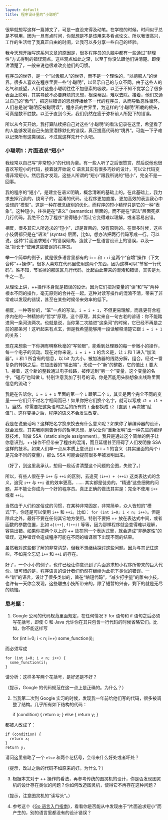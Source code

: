 ```yaml
---
layout: default
title: 程序设计里的“小聪明”
---
```



很早就想写这样一篇博文了，可是一直没来得及动笔。在学校的时候，时间似乎总是不够用，因为一旦有点时间，你就想是不是该用来多看点论文。所以我很高兴，工作的生活给了我真正自由的时间，让我可以多分享一些自己的经验。

我今天想开始写这系列文章的原因是，很多程序员的头脑中都有一些通过“非理性”方式得到的错误观点。这些观点如此之深，以至于你没法跟他们讲清楚。即使讲清楚了，一般来说也很难改变他们的习惯。

程序员的世界，是一个“以傲服人”的世界，而不是一个理性的，“以德服人”的世界。很多人喜欢在程序里耍一些“小聪明”，以显示自己的与众不同。由于这些人的名气和威望，人们对这些小聪明往往不加思索的吸收，以至于不知不觉学会了很多表面上聪明，其实导致不必要麻烦的思想，根深蒂固，难以去除。接着，他们又通过自己的“傲气”，把这些错误的思想传播给下一代的程序员，从而导致恶性循环。人们总是说“聪明反被聪明误”，程序员的世界里，为这样的“小聪明”所栽的根头，可真是数不胜数。以至于直到今天，我们仍然在疲于弥补前人所犯下的错误。

所以从今天开始，我打算陆续把自己对这些“小聪明”的看法记录在这里，希望看了的人能够发现自己头脑里潜移默化的错误，真正提高代码的“境界”。可能一下子难以记录所有这类误区，不过就这样先开个头吧。


### 小聪明1：片面追求“短小”

我经常以自己写“非常短小”的代码为豪。有一些人听了之后很赞赏，然后说他也很喜欢写短小的代码，接着就开始说 C 语言其实有很多巧妙的设计，可以让代码变得非常短小。然后我才发现，这些人所谓的“短小”跟我所说的“短小”，完全不是一回事。

我的程序的“短小”，是建立在语义明确，概念清晰的基础上的。在此基础上，我力求去掉冗余的，绕弯子的，混淆的代码，让程序更加直接，更加高效的表达我心中设想的“模型”。这是一种在概念级别的优化，而程序的短小精悍只是它的一种“表象”。这种短小，往往是在“语义” (semantics) 层面的，而不是在“语法”层面死抠几行代码。我绝不会为了程序“显得短小”而让它变得难以理解，或者容易出错。

相反，很多其它人所追求的“短小”，却是盲目的，没有原则的。在很多时候，这些小伎俩都只是在“语法” (syntax) 层面，比如，想办法把两行代码写成一行。可以说，这种“片面追求短小”的错误倾向，造就了一批语言设计上的错误，以及一批“擅长于”使用这些错误的程序员。

举一个简单的例子，就是很多语言里都有的 i++ 和 ++i 这两个“自增”操作（下文合称“++操作”。很多人喜欢在代码里使用这两个东西，因为这样可以“节省一行代码”。殊不知，节省掉的那区区几行代码，比起由此带来的混淆和错误，其实是九牛之一毛。

从理论上讲，++操作本身就是错误的设计。因为它们把对变量的“读”和“写”两种根本不同的操作，毫无原则的合并在一起。这种对读写操作的混淆不清，带来了非常难以发现的错误，甚至在某些时候带来效率的低下。

相反，一种等价的，“笨”一点的写法，`i = i + 1`，不但更易理解，而且更符合程序内在的一种精妙的“哲学”原理。这个原理，其实来自一句古老的谚语：你不能踏进同一条河流两次。也就是说，当你第二次踏进“这条河”的时候，它已经不再是之前的那条河！这听起来有点玄，但是我希望能够用一段话解释清楚它跟 `i = i + 1` 的关系：

现在来想象一下你拥有明察秋毫的“写轮眼”，能看到处理器的每一步微小的操作，每一个电子的流动。现在对你来说，`i = i + 1` 的含义是，让 `i` 和 1 进入“加法器”。`i` 和 1 所含有的信息，以 bit 为大小，被加法器的线路分解，组合。经过一番复杂的转换之后，在加法器的“输出端”，形成一个“新”的整数，它的值比 `i` 要大 1。接着，这个新的整数通过电子线路，被传送到“另一个”变量，这个变量的名字，“碰巧”也叫做 i。特别注意我加了引号的词，你是否能用头脑想象出线路里面信息的流动？

我是在告诉你，`i = i + 1` 里面的第一个 `i` 跟第二个 `i`，其实是两个完全不同的变量——它们只不过名字相同而已！如果你把它们换个名字，就可以写成 `i2 = i1 + 1`。当然，你需要把这条语句之后的所有的 `i` 全都换成 `i2`（直到 `i` 再次被“赋值”）。这样变换之后，程序的语义不会发生改变。

我是在说废话吗？这样把名字换来换去有什么意义呢？如果你了解编译器的设计，就会发现，其实我刚刚告诉你的哲学思想，足以让你“重新发明”出一种先进的编译器技术，叫做 SSA（static single assignment）。我只是通过这个简单的例子让你意识到，++操作不但带来了程序的混淆，而且延缓甚至阻碍了人们发明像 SSA 这样的技术。如果人们早一点从本质上意识到 i = i + 1 的含义（其实里面的两个 i 是完全不同的变量），那么 SSA 可能会提前很多年被发明出来。

（好了，到这里我承认，想用一段话讲清楚这个问题的企图，失败了。）

所以，有些人很在乎 `i++` 与 `++i` 的区别，去追究 `(i++) + (++i)` 这类表达式的含义，追究 `i++` 与 `++i` 谁的效率更高，…… 其实都是徒劳的。“精通”这些细微的问题，并不能让你成为一个好的程序员。真正正确的做法其实是：完全不使用 `i++` 或者 `++i`。

当然由于人们约定俗成的习惯，在某种非常固定，非常简单，众人皆知的“模式”下，你还是可以使用 `i++` 和 `++i`。比如： `for (int i=0; i < n; i++)`。但是除此之外，最好不要在任何其它地方使用。特别不要把 ++ 放在表达式中间，或者函数的参数位置，比如 `a[i++]`, `f(++i)` 等等，因为那样程序就会变得难以理解，容易出错。如果你把两个以上的 ++ 放在同一个表达式里，就会造成“非确定性”的错误。这种错误会造成程序可能在不同的编译器下出现不同的结果。

虽然我对这些都了解的非常清楚，但我不想继续探讨这些问题。因为与其记住这些，不如完全忘记 `i++` 和 `++i` 的存在。

好了，一个小小的例子，也许已经让你意识到了片面追求短小程序所带来的巨大代价。很可惜的是，程序语言的设计者们仍然在继续为此犯下类似的错误。一些“新”的语言，设计了很多类似的，旨在“缩短代码”，“减少打字量”的雕虫小技。也许有一天你会发现，这些雕虫小技所带来的，除了短暂的兴奋，剩下的就是无尽的烦恼。

### 思考题：

1. Google 公司的代码规范里面规定，在任何情况下 for 语句和 if 语句之后必须写花括号，即使 C 和 Java 允许你在其只包含一行代码的时候省略它们。比如，你不能这样写

    for (int i=0; i < n; i++)
       some_function(i);

而必须写成

    for (int i=0; i < n; i++) {
      some_function(i);
    }    

请分析：这样多写两个花括号，是好还是不好？

（提示，Google 的代码规范在这一点上是正确的。为什么？）


2. 当我第二次到 Google 实习的时候，发现我一年前给他们写的代码，很多被调整了结构。几乎所有如下结构的代码：

    if (condition) {
      return x;
    } else {
      return y;
    }    

都被人改成了：

    if (condition) {
      return x;
    }
    return y;

请问这里省略了一个 `else` 和两个花括号，会带来什么好处或者坏处？

（提示，改过之后的代码不如原来的好。为什么？）


3. 根据本文对于 ++ 操作的看法，再参考传统的图灵机的设计，你是否发现图灵机的设计存在类似的问题？你如何改造图灵机，使得它不再存在这种问题？

（提示，注意图灵机的“读写头”。）


4. 参考这个《[Go 语言入门指南](http://tour.golang.org)》，看看你是否能从中发现由于“片面追求短小”而产生的，别的语言里都没有的设计错误？
